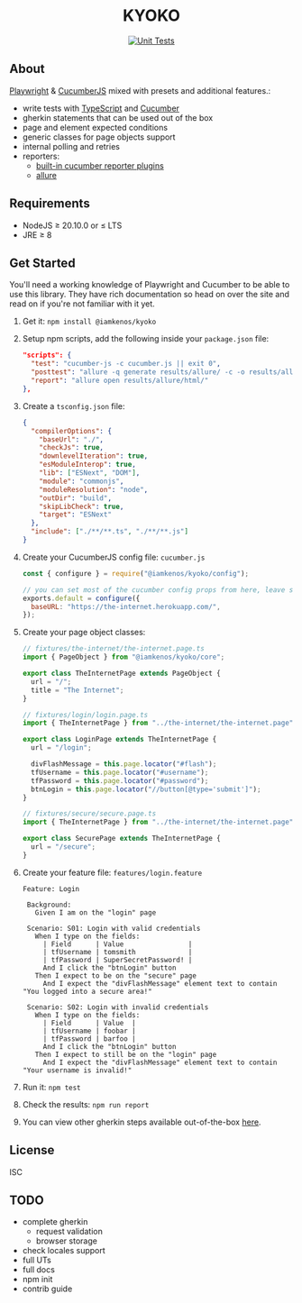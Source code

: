 <!-- markdownlint-disable MD033 -->
<h1 align="center">KYOKO</h1>

<!-- TODO: CHANGE THIS -->
<p align="center">
  <a href="https://github.com/iamkenos/hornet/actions/workflows/unit-tests.yml">
      <img alt="Unit Tests" src="https://github.com/iamkenos/hornet/actions/workflows/unit-tests.yml/badge.svg">
  </a>
</p>

## About

[Playwright](https://playwright.dev/) & [CucumberJS](https://cucumber.io/docs/installation/javascript/) mixed with presets and additional features.:

- write tests with [TypeScript](https://www.typescriptlang.org/docs/handbook/modules.html) and [Cucumber](https://cucumber.io/docs/guides/overview/)
- gherkin statements that can be used out of the box
- page and element expected conditions
- generic classes for page objects support
- internal polling and retries
- reporters:
  - [built-in cucumber reporter plugins](https://cucumber.io/docs/cucumber/reporting/?sbsearch=reporting&lang=javascript)
  - [allure](https://allurereport.org/docs/cucumberjs/)

## Requirements

- NodeJS ≥ 20.10.0 or ≤ LTS
- JRE ≥ 8

## Get Started

You'll need a working knowledge of Playwright and Cucumber to be able to use this library. They have rich documentation so head on over the site and read on if you're not familiar with it yet.

1. Get it: `npm install @iamkenos/kyoko`

2. Setup npm scripts, add the following inside your `package.json` file:

   ```json
   "scripts": {
     "test": "cucumber-js -c cucumber.js || exit 0",
     "posttest": "allure -q generate results/allure/ -c -o results/allure/html",
     "report": "allure open results/allure/html/"
   },
   ```

3. Create a `tsconfig.json` file:

   ```json
   {
     "compilerOptions": {
       "baseUrl": "./",
       "checkJs": true,
       "downlevelIteration": true,
       "esModuleInterop": true,
       "lib": ["ESNext", "DOM"],
       "module": "commonjs",
       "moduleResolution": "node",
       "outDir": "build",
       "skipLibCheck": true,
       "target": "ESNext"
     },
     "include": ["./**/**.ts", "./**/**.js"]
   }
   ```

4. Create your CucumberJS config file: `cucumber.js`

   ```js
   const { configure } = require("@iamkenos/kyoko/config");

   // you can set most of the cucumber config props from here, leave some that are restricted.
   exports.default = configure({
     baseURL: "https://the-internet.herokuapp.com/",
   });
   ```

5. Create your page object classes:

   ```ts
   // fixtures/the-internet/the-internet.page.ts
   import { PageObject } from "@iamkenos/kyoko/core";

   export class TheInternetPage extends PageObject {
     url = "/";
     title = "The Internet";
   }

   // fixtures/login/login.page.ts
   import { TheInternetPage } from "../the-internet/the-internet.page";

   export class LoginPage extends TheInternetPage {
     url = "/login";

     divFlashMessage = this.page.locator("#flash");
     tfUsername = this.page.locator("#username");
     tfPassword = this.page.locator("#password");
     btnLogin = this.page.locator("//button[@type='submit']");
   }

   // fixtures/secure/secure.page.ts
   import { TheInternetPage } from "../the-internet/the-internet.page";

   export class SecurePage extends TheInternetPage {
     url = "/secure";
   }
   ```

6. Create your feature file: `features/login.feature`

   ```gherkin
   Feature: Login

    Background:
      Given I am on the "login" page

    Scenario: S01: Login with valid credentials
      When I type on the fields:
        | Field      | Value                |
        | tfUsername | tomsmith             |
        | tfPassword | SuperSecretPassword! |
        And I click the "btnLogin" button
      Then I expect to be on the "secure" page
        And I expect the "divFlashMessage" element text to contain "You logged into a secure area!"

    Scenario: S02: Login with invalid credentials
      When I type on the fields:
        | Field      | Value  |
        | tfUsername | foobar |
        | tfPassword | barfoo |
        And I click the "btnLogin" button
      Then I expect to still be on the "login" page
        And I expect the "divFlashMessage" element text to contain "Your username is invalid!"
   ```

7. Run it: `npm test`

8. Check the results: `npm run report`

9. You can view other gherkin steps available out-of-the-box [here](./demo/test/features).

## License

ISC

## TODO

- complete gherkin
  - request validation
  - browser storage
- check locales support
- full UTs
- full docs
- npm init
- contrib guide
